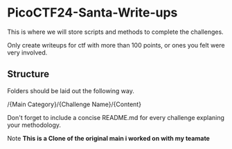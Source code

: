 # PicoCTF24-Santa-Write-ups
This is where we will store scripts and methods to complete the challenges.

Only create writeups for ctf with more than 100 points, or ones you felt were very involved.

## Structure
Folders should be laid out the following way.

/{Main Category}/{Challenge Name}/{Content}

Don't forget to include a concise README.md for every challenge explaning your methodology.

Note **This is a Clone of the original main i worked on with my teamate**
